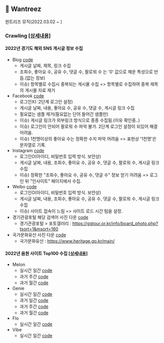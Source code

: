 ## 💼 Wantreez
원트리즈 뮤직(2022.03.02 ~ )

### Crawling [[상세내용]](https://github.com/kbjung/Wantreez/tree/main/Crawling)
#### 2022년 경기도 해외 SNS 게시글 정보 수집
+ Blog [code](https://github.com/kbjung/Wantreez/blob/main/Crawling/blog_crawling.ipynb)
  - 게시글 날짜, 제목, 링크 수집
  - 조회수, 좋아요 수, 공유 수, 댓글 수, 팔로워 수 는 '0' 값으로 채운 특성으로 만듬.(없는 정보)
  - 이슈) 항목별로 수집시 중복되는 게시물 수집 => 항목별로 수집하여 중복 제목의 게시물 자료 제거
+ Facebook [code](https://github.com/kbjung/Wantreez/blob/main/Crawling/facebook_crawling.ipynb)
  - 로그인X(⁖2단계 로그인 설정)
  - 게시글 날짜, 내용, 좋아요 수, 공유 수, 댓글 수, 게시글 링크 수집
  - 필요없는 샘플 제거(필요없는 단어 들어간 샘플만)
  - 이슈) 게시글 링크가 외부링크 방식으로 종종 수집됨.(이유 확인중..)
  - 이슈) 로그인이 안되어 팔로워 수 파악 불가. 2단계 로그인 설정이 되있어 해결 어려움.
  - 이슈) 1천명이상의 좋아요 수는 정확한 수치 파악 어려움 => 표현상 '1천명'은 문자열로 기록.
+ Instagram [code](https://github.com/kbjung/Wantreez/blob/main/Crawling/insta_crawling.ipynb)
  - 로그인O(아이디, 비밀번호 입력 방식. 보안상)
  - 게시글 날짜, 내용, 조회수, 좋아요 수, 공유 수, 댓글 수, 팔로워 수, 게시글 링크 수집
  - 이슈) 정확한 "조회수, 좋아요 수, 공유 수, 댓글 수" 정보 얻기 어려움 => 로그인 뒤 "인사이트" 페이지에서 수집.
+ Weibo [code](https://github.com/kbjung/Wantreez/blob/main/Crawling/weibo_crawling.ipynb)
  - 로그인O(아이디, 비밀번호 입력 방식. 보안상)
  - 게시글 날짜, 내용, 조회수, 좋아요 수, 공유 수, 댓글 수, 팔로워 수, 게시글 링크 수집
  - 이슈) 사이트 접속이 느림 => 사이트 로드 시간 텀을 설정.
+ 경기관광포털 해당 검색어 사진 다운 [code](https://github.com/kbjung/Wantreez/blob/main/Crawling/pic_down/crawling_pic(ggtour).ipynb)
  - 경기관광포털 > 포토갤러리 : https://ggtour.or.kr/info/board_photo.php?tsort=1&msort=160
+ 국가문화유산 사진 다운 [code](https://github.com/kbjung/Wantreez/blob/main/Crawling/pic_down/crawling_pic(heritage).ipynb)
  - 국가문화유산 : https://www.heritage.go.kr/main/

#### 2022년 음원 사이트 Top100 수집 [[상세내용]](https://github.com/kbjung/Wantreez/tree/main/Crawling/music)
+ Melon
  - 실시간 일간 [code](https://github.com/kbjung/Wantreez/blob/main/Crawling/music/live_melon.ipynb)
  - 과거 주간 [code](https://github.com/kbjung/Wantreez/blob/main/Crawling/music/week_melon.ipynb)
  - 과거 월간 [code](https://github.com/kbjung/Wantreez/blob/main/Crawling/music/month_melon.ipynb)
+ Genie
  - 실시간 일간 [code](https://github.com/kbjung/Wantreez/blob/main/Crawling/music/live_genie.ipynb)
  - 과거 일간 [code](https://github.com/kbjung/Wantreez/blob/main/Crawling/music/day_genie.ipynb)
  - 과거 주간 [code](https://github.com/kbjung/Wantreez/blob/main/Crawling/music/week_genie.ipynb)
  - 과거 월간 [code](https://github.com/kbjung/Wantreez/blob/main/Crawling/music/month_genie.ipynb)
+ Flo
  - 실시간 일간 [code](https://github.com/kbjung/Wantreez/blob/main/Crawling/music/live_flo.ipynb)
+ Vibe
  - 실시간 일간 [code](https://github.com/kbjung/Wantreez/blob/main/Crawling/music/live_vibe.ipynb)
